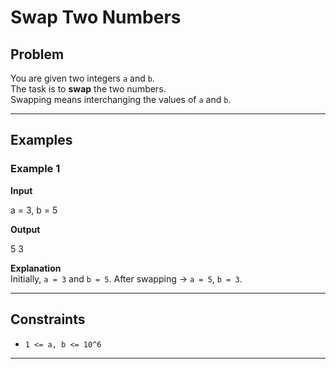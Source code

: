 # Swap Two Numbers

## Problem
You are given two integers `a` and `b`.  
The task is to **swap** the two numbers.  
Swapping means interchanging the values of `a` and `b`.

---

## Examples

### Example 1
**Input**

a = 3, b = 5

**Output**

5 3

**Explanation**  
Initially, `a = 3` and `b = 5`. After swapping → `a = 5`, `b = 3`.

---

## Constraints
- `1 <= a, b <= 10^6`

---

